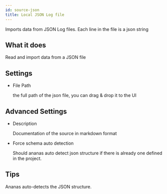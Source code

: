 ```yaml
---
id: source-json
title: Local JSON Log file
---
```


Imports data from JSON Log files. Each line in the file is a json string

## What it does 

Read and import data from a JSON file

## Settings 

* File Path

  the full path of the json file, you can drag & drop it to the UI

## Advanced Settings

* Description
	
	Documentation of the source in markdown format

* Force schema auto detection

	Should ananas auto detect json structure if there is already one defined in the project.


## Tips 

Ananas auto-detects the JSON structure. 



